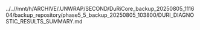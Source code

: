 ../..//mnt/h/ARCHIVE/.UNWRAP/SECOND/DuRiCore_backup_20250805_111604/backup_repository/phase5_5_backup_20250805_103800/DURI_DIAGNOSTIC_RESULTS_SUMMARY.md